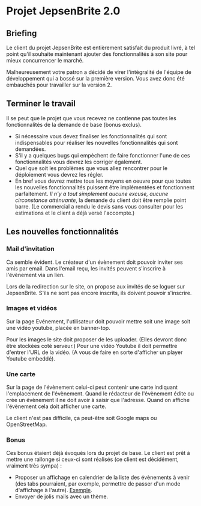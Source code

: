 # Projet JepsenBrite 2.0

## Briefing

Le client du projet JepsenBrite est entièrement satisfait du produit livré, à tel point qu'il souhaite maintenant ajouter des fonctionnalités à son site pour mieux concurrencer le marché.


Malheureusement votre patron a décidé de virer l'intégralité de l'équipe de développement qui a bossé sur la première version. Vous avez donc été embauchés pour travailler sur la version 2.

## Terminer le travail

Il se peut que le projet que vous recevez ne contienne pas toutes les fonctionnalités de la demande de base (bonus exclus).

* Si nécessaire vous devez finaliser les fonctionnalités qui sont indispensables pour réaliser les nouvelles fonctionnalités qui sont demandées.
* S'il y a quelques bugs qui empèchent de faire fonctionner l'une de ces fonctionnalités vous devrez les corriger également.
* Quel que soit les problèmes que vous allez rencontrer pour le déploiement vous devrez les régler.
* En bref vous devrez mettre tous les moyens en oeuvre pour que toutes les nouvelles fonctionnalités puissent être implémentées et fonctionnent parfaitement. *Il n'y a tout simplement aucune excuse, aucune circonstance atténuante*, la demande du client doit être remplie point barre. (Le commercial a rendu le devis sans vous consulter pour les estimations et le client a déjà versé l'accompte.)


## Les nouvelles fonctionnalités

### Mail d'invitation

Ca semble évident. Le créateur d'un évènement doit pouvoir inviter ses amis par email. Dans l'email reçu, les invités peuvent s'inscrire à l'évènement via un lien.

Lors de la redirection sur le site, on propose aux invités de se loguer sur JepsenBrite. S'ils ne sont pas encore inscrits, ils doivent pouvoir s'inscrire.

### Images et vidéos

Sur la page Evénement, l'utilisateur doit pouvoir mettre soit une image soit une vidéo youtube, placée en banner-top.

Pour les images le site doit proposer de les uploader. (Elles devront donc être stockées coté serveur.) Pour une vidéo Youtube il doit permettre d'entrer l'URL de la vidéo. (A vous de faire en sorte d'afficher un player Youtube embeddé).

### Une carte

Sur la page de l'évènement celui-ci peut contenir une carte indiquant l'emplacement de l'évènement. Quand le rédacteur de l'évènement édite ou crée un évènement il ne doit avoir à saisir que l'adresse. Quand on affiche l'évènement cela doit afficher une carte.

Le client n'est pas difficile, ça peut-être soit Google maps ou OpenStreetMap.

### Bonus

Ces bonus étaient déjà évoqués lors du projet de base. Le client est prêt à mettre une rallonge si ceux-ci sont réalisés (ce client est décidément, vraiment très sympa) :

* Proposer un affichage en calendrier de la liste des évènements à venir (des tabs pourraient, par exemple, permettre de passer d'un mode d'affichage à l'autre). [Exemple](https://www.brussels-expo.com/events/calendrier/).
* Envoyer de jolis mails avec un thème.
